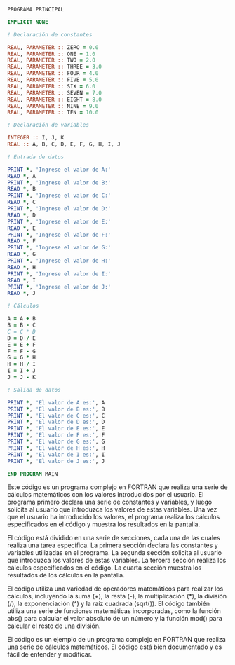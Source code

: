 ```fortran
PROGRAMA PRINCIPAL

IMPLICIT NONE

! Declaración de constantes

REAL, PARAMETER :: ZERO = 0.0
REAL, PARAMETER :: ONE = 1.0
REAL, PARAMETER :: TWO = 2.0
REAL, PARAMETER :: THREE = 3.0
REAL, PARAMETER :: FOUR = 4.0
REAL, PARAMETER :: FIVE = 5.0
REAL, PARAMETER :: SIX = 6.0
REAL, PARAMETER :: SEVEN = 7.0
REAL, PARAMETER :: EIGHT = 8.0
REAL, PARAMETER :: NINE = 9.0
REAL, PARAMETER :: TEN = 10.0

! Declaración de variables

INTEGER :: I, J, K
REAL :: A, B, C, D, E, F, G, H, I, J

! Entrada de datos

PRINT *, 'Ingrese el valor de A:'
READ *, A
PRINT *, 'Ingrese el valor de B:'
READ *, B
PRINT *, 'Ingrese el valor de C:'
READ *, C
PRINT *, 'Ingrese el valor de D:'
READ *, D
PRINT *, 'Ingrese el valor de E:'
READ *, E
PRINT *, 'Ingrese el valor de F:'
READ *, F
PRINT *, 'Ingrese el valor de G:'
READ *, G
PRINT *, 'Ingrese el valor de H:'
READ *, H
PRINT *, 'Ingrese el valor de I:'
READ *, I
PRINT *, 'Ingrese el valor de J:'
READ *, J

! Cálculos

A = A + B
B = B - C
C = C * D
D = D / E
E = E + F
F = F - G
G = G * H
H = H / I
I = I + J
J = J - K

! Salida de datos

PRINT *, 'El valor de A es:', A
PRINT *, 'El valor de B es:', B
PRINT *, 'El valor de C es:', C
PRINT *, 'El valor de D es:', D
PRINT *, 'El valor de E es:', E
PRINT *, 'El valor de F es:', F
PRINT *, 'El valor de G es:', G
PRINT *, 'El valor de H es:', H
PRINT *, 'El valor de I es:', I
PRINT *, 'El valor de J es:', J

END PROGRAM MAIN
```

Este código es un programa complejo en FORTRAN que realiza una serie de cálculos matemáticos con los valores introducidos por el usuario. El programa primero declara una serie de constantes y variables, y luego solicita al usuario que introduzca los valores de estas variables. Una vez que el usuario ha introducido los valores, el programa realiza los cálculos especificados en el código y muestra los resultados en la pantalla.

El código está dividido en una serie de secciones, cada una de las cuales realiza una tarea específica. La primera sección declara las constantes y variables utilizadas en el programa. La segunda sección solicita al usuario que introduzca los valores de estas variables. La tercera sección realiza los cálculos especificados en el código. La cuarta sección muestra los resultados de los cálculos en la pantalla.

El código utiliza una variedad de operadores matemáticos para realizar los cálculos, incluyendo la suma (+), la resta (-), la multiplicación (*), la división (/), la exponenciación (^) y la raíz cuadrada (sqrt()). El código también utiliza una serie de funciones matemáticas incorporadas, como la función abs() para calcular el valor absoluto de un número y la función mod() para calcular el resto de una división.

El código es un ejemplo de un programa complejo en FORTRAN que realiza una serie de cálculos matemáticos. El código está bien documentado y es fácil de entender y modificar.